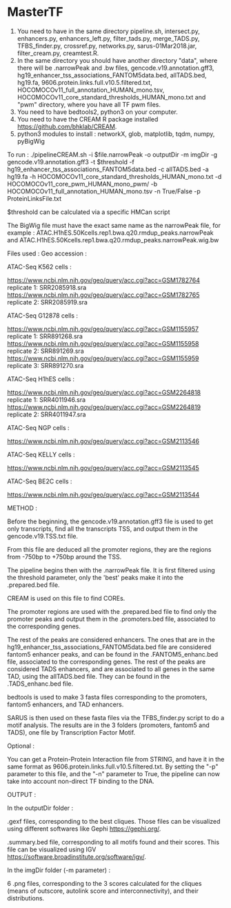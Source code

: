 # MasterTF

1. You need to have in the same directory pipeline.sh, intersect.py, enhancers.py, enhancers_left.py, filter_tads.py, merge_TADS.py, TFBS_finder.py, crossref.py, networks.py, sarus-01Mar2018.jar, filter_cream.py, creamtest.R. 
2. In the same directory you should have another directory "data", where there will be .narrowPeak and .bw files, gencode.v19.annotation.gff3, hg19_enhancer_tss_associations_FANTOM5data.bed, allTADS.bed, hg19.fa, 9606.protein.links.full.v10.5.filtered.txt, HOCOMOCOv11_full_annotation_HUMAN_mono.tsv, HOCOMOCOv11_core_standard_thresholds_HUMAN_mono.txt and "pwm" directory, where you have all TF pwm files.
3. You need to have bedtools2, python3 on your computer.
4. You need to have the CREAM R package installed https://github.com/bhklab/CREAM.
5. python3 modules to install : networkX, glob, matplotlib, tqdm, numpy, pyBigWig

To run :
./pipelineCREAM.sh -i $file.narrowPeak -o outputDir -m imgDir -g gencode.v19.annotation.gff3 -t $threshold -f hg19_enhancer_tss_associations_FANTOM5data.bed -c allTADS.bed -a hg19.fa -h HOCOMOCOv11_core_standard_thresholds_HUMAN_mono.txt -d HOCOMOCOv11_core_pwm_HUMAN_mono_pwm/ -b HOCOMOCOv11_full_annotation_HUMAN_mono.tsv -n True/False -p ProteinLinksFile.txt

$threshold can be calculated via a specific HMCan script

The BigWig file must have the exact same name as the narrowPeak file, for example :
ATAC.H1hES.50Kcells.rep1.bwa.q20.rmdup_peaks.narrowPeak  and
ATAC.H1hES.50Kcells.rep1.bwa.q20.rmdup_peaks.narrowPeak.wig.bw

Files used :
Geo accession :

ATAC-Seq K562 cells :

  https://www.ncbi.nlm.nih.gov/geo/query/acc.cgi?acc=GSM1782764
  replicate 1: SRR2085918.sra
  https://www.ncbi.nlm.nih.gov/geo/query/acc.cgi?acc=GSM1782765
  replicate 2: SRR2085919.sra

ATAC-Seq G12878 cells :

  https://www.ncbi.nlm.nih.gov/geo/query/acc.cgi?acc=GSM1155957
  replicate 1: SRR891268.sra
  https://www.ncbi.nlm.nih.gov/geo/query/acc.cgi?acc=GSM1155958
  replicate 2: SRR891269.sra
  https://www.ncbi.nlm.nih.gov/geo/query/acc.cgi?acc=GSM1155959
  replicate 3: SRR891270.sra

ATAC-Seq H1hES cells :

  https://www.ncbi.nlm.nih.gov/geo/query/acc.cgi?acc=GSM2264818
  replicate 1: SRR4011946.sra
  https://www.ncbi.nlm.nih.gov/geo/query/acc.cgi?acc=GSM2264819
  replicate 2: SRR4011947.sra

ATAC-Seq NGP cells :

  https://www.ncbi.nlm.nih.gov/geo/query/acc.cgi?acc=GSM2113546

ATAC-Seq KELLY cells :

  https://www.ncbi.nlm.nih.gov/geo/query/acc.cgi?acc=GSM2113545

ATAC-Seq BE2C cells :

  https://www.ncbi.nlm.nih.gov/geo/query/acc.cgi?acc=GSM2113544


METHOD :

Before the beginning, the gencode.v19.annotation.gff3 file is used to get only transcripts, find all the transcripts TSS, and output them in the gencode.v19.TSS.txt file.

From this file are deduced all the promoter regions, they are the regions from -750bp to +750bp around the TSS.

The pipeline begins then with the .narrowPeak file. It is first filtered using the threshold parameter, only the 'best' peaks make it into the .prepared.bed file.

CREAM is used on this file to find COREs.

The promoter regions are used with the .prepared.bed file to find only the promoter peaks and output them in the .promoters.bed file, associated to the corresponding genes.

The rest of the peaks are considered enhancers. 
The ones that are in the hg19_enhancer_tss_associations_FANTOM5data.bed file are considered fantom5 enhancer peaks, and can be found in the .FANTOM5_enhanc.bed file, associated to the corresponding genes.
The rest of the peaks are considered TADS enhancers, and are associated to all genes in the same TAD, using the allTADS.bed file. They can be found in the .TADS_enhanc.bed file.

bedtools is used to make 3 fasta files corresponding to the promoters, fantom5 enhancers, and TAD enhancers.

SARUS is then used on these fasta files via the TFBS_finder.py script to do a motif analysis. The results are in the 3 folders (promoters, fantom5 and TADS), one file by Transcription Factor Motif.







Optional :

You can get a Protein-Protein Interaction file from STRING, and have it in the same format as 9606.protein.links.full.v10.5.filtered.txt. By setting the "-p" parameter to this file, and the "-n" parameter to True, the pipeline can now take into account non-direct TF binding to the DNA.

OUTPUT :

In the outputDir folder :

.gexf files, corresponding to the best cliques. Those files can be visualized using different softwares like Gephi https://gephi.org/.

.summary.bed file, corresponding to all motifs found and their scores. This file can be visualized using IGV https://software.broadinstitute.org/software/igv/.

In the imgDir folder (-m parameter) :

6 .png files, corresponding to the 3 scores calculated for the cliques (means of outscore, autolink score and interconnectivity), and their distributions.
